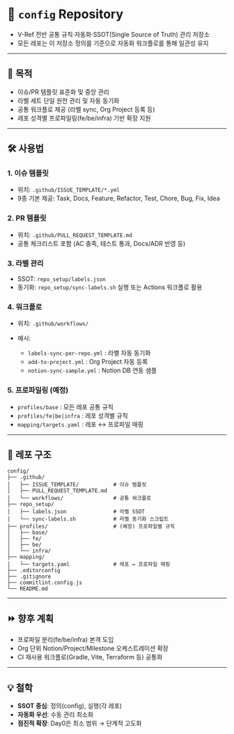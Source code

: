 # 📖 `config` Repository

* V-Ref 전반 공통 규칙·자동화·SSOT(Single Source of Truth) 관리 저장소
* 모든 레포는 이 저장소 정의를 기준으로 자동화 워크플로를 통해 일관성 유지

---

## 🎯 목적

* 이슈/PR 템플릿 표준화 및 중앙 관리
* 라벨 세트 단일 원천 관리 및 자동 동기화
* 공통 워크플로 제공 (라벨 sync, Org Project 등록 등)
* 레포 성격별 프로파일링(fe/be/infra) 기반 확장 지원

---

## 🛠 사용법

### 1. 이슈 템플릿

* 위치: `.github/ISSUE_TEMPLATE/*.yml`
* 9종 기본 제공: Task, Docs, Feature, Refactor, Test, Chore, Bug, Fix, Idea

### 2. PR 템플릿

* 위치: `.github/PULL_REQUEST_TEMPLATE.md`
* 공통 체크리스트 포함 (AC 충족, 테스트 통과, Docs/ADR 반영 등)

### 3. 라벨 관리

* SSOT: `repo_setup/labels.json`
* 동기화: `repo_setup/sync-labels.sh` 실행 또는 Actions 워크플로 활용

### 4. 워크플로

* 위치: `.github/workflows/`
* 예시:

    * `labels-sync-per-repo.yml` : 라벨 자동 동기화
    * `add-to-project.yml` : Org Project 자동 등록
    * `notion-sync-sample.yml` : Notion DB 연동 샘플

### 5. 프로파일링 (예정)

* `profiles/base` : 모든 레포 공통 규칙
* `profiles/fe|be|infra` : 레포 성격별 규칙
* `mapping/targets.yaml` : 레포 ↔ 프로파일 매핑

---

## 📂 레포 구조

```
config/
├── .github/
│   ├── ISSUE_TEMPLATE/           # 이슈 템플릿
│   ├── PULL_REQUEST_TEMPLATE.md
│   └── workflows/                # 공통 워크플로
├── repo_setup/
│   ├── labels.json               # 라벨 SSOT
│   └── sync-labels.sh            # 라벨 동기화 스크립트
├── profiles/                     # (예정) 프로파일별 규칙
│   ├── base/
│   ├── fe/
│   ├── be/
│   └── infra/
├── mapping/
│   └── targets.yaml              # 레포 ↔ 프로파일 매핑
├── .editorconfig
├── .gitignore
├── commitlint.config.js
└── README.md
```

---

## ⏩ 향후 계획

* 프로파일 분리(fe/be/infra) 본격 도입
* Org 단위 Notion/Project/Milestone 오케스트레이션 확장
* CI 재사용 워크플로(Gradle, Vite, Terraform 등) 공통화

---

## 💡 철학

* **SSOT 중심**: 정의(config), 실행(각 레포)
* **자동화 우선**: 수동 관리 최소화
* **점진적 확장**: Day0은 최소 범위 → 단계적 고도화
